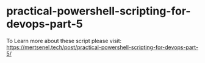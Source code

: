 # practical-powershell-scripting-for-devops-part-5

To Learn more about these script please visit: <https://mertsenel.tech/post/practical-powershell-scripting-for-devops-part-5/>
